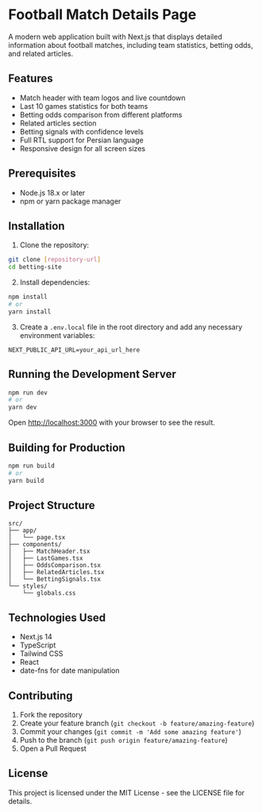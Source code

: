 # Football Match Details Page

A modern web application built with Next.js that displays detailed information about football matches, including team statistics, betting odds, and related articles.

## Features

- Match header with team logos and live countdown
- Last 10 games statistics for both teams
- Betting odds comparison from different platforms
- Related articles section
- Betting signals with confidence levels
- Full RTL support for Persian language
- Responsive design for all screen sizes

## Prerequisites

- Node.js 18.x or later
- npm or yarn package manager

## Installation

1. Clone the repository:
```bash
git clone [repository-url]
cd betting-site
```

2. Install dependencies:
```bash
npm install
# or
yarn install
```

3. Create a `.env.local` file in the root directory and add any necessary environment variables:
```env
NEXT_PUBLIC_API_URL=your_api_url_here
```

## Running the Development Server

```bash
npm run dev
# or
yarn dev
```

Open [http://localhost:3000](http://localhost:3000) with your browser to see the result.

## Building for Production

```bash
npm run build
# or
yarn build
```

## Project Structure

```
src/
├── app/
│   └── page.tsx
├── components/
│   ├── MatchHeader.tsx
│   ├── LastGames.tsx
│   ├── OddsComparison.tsx
│   ├── RelatedArticles.tsx
│   └── BettingSignals.tsx
└── styles/
    └── globals.css
```

## Technologies Used

- Next.js 14
- TypeScript
- Tailwind CSS
- React
- date-fns for date manipulation

## Contributing

1. Fork the repository
2. Create your feature branch (`git checkout -b feature/amazing-feature`)
3. Commit your changes (`git commit -m 'Add some amazing feature'`)
4. Push to the branch (`git push origin feature/amazing-feature`)
5. Open a Pull Request

## License

This project is licensed under the MIT License - see the LICENSE file for details.
